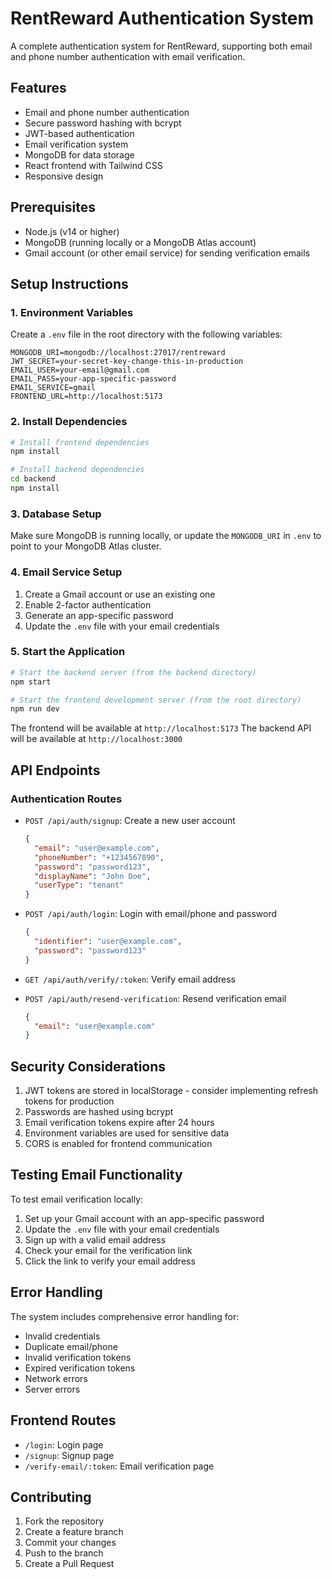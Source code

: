 # RentReward Authentication System

A complete authentication system for RentReward, supporting both email and phone number authentication with email verification.

## Features

- Email and phone number authentication
- Secure password hashing with bcrypt
- JWT-based authentication
- Email verification system
- MongoDB for data storage
- React frontend with Tailwind CSS
- Responsive design

## Prerequisites

- Node.js (v14 or higher)
- MongoDB (running locally or a MongoDB Atlas account)
- Gmail account (or other email service) for sending verification emails

## Setup Instructions

### 1. Environment Variables

Create a `.env` file in the root directory with the following variables:

```env
MONGODB_URI=mongodb://localhost:27017/rentreward
JWT_SECRET=your-secret-key-change-this-in-production
EMAIL_USER=your-email@gmail.com
EMAIL_PASS=your-app-specific-password
EMAIL_SERVICE=gmail
FRONTEND_URL=http://localhost:5173
```

### 2. Install Dependencies

```bash
# Install frontend dependencies
npm install

# Install backend dependencies
cd backend
npm install
```

### 3. Database Setup

Make sure MongoDB is running locally, or update the `MONGODB_URI` in `.env` to point to your MongoDB Atlas cluster.

### 4. Email Service Setup

1. Create a Gmail account or use an existing one
2. Enable 2-factor authentication
3. Generate an app-specific password
4. Update the `.env` file with your email credentials

### 5. Start the Application

```bash
# Start the backend server (from the backend directory)
npm start

# Start the frontend development server (from the root directory)
npm run dev
```

The frontend will be available at `http://localhost:5173`
The backend API will be available at `http://localhost:3000`

## API Endpoints

### Authentication Routes

- `POST /api/auth/signup`: Create a new user account
  ```json
  {
    "email": "user@example.com",
    "phoneNumber": "+1234567890",
    "password": "password123",
    "displayName": "John Doe",
    "userType": "tenant"
  }
  ```

- `POST /api/auth/login`: Login with email/phone and password
  ```json
  {
    "identifier": "user@example.com",
    "password": "password123"
  }
  ```

- `GET /api/auth/verify/:token`: Verify email address
- `POST /api/auth/resend-verification`: Resend verification email
  ```json
  {
    "email": "user@example.com"
  }
  ```

## Security Considerations

1. JWT tokens are stored in localStorage - consider implementing refresh tokens for production
2. Passwords are hashed using bcrypt
3. Email verification tokens expire after 24 hours
4. Environment variables are used for sensitive data
5. CORS is enabled for frontend communication

## Testing Email Functionality

To test email verification locally:

1. Set up your Gmail account with an app-specific password
2. Update the `.env` file with your email credentials
3. Sign up with a valid email address
4. Check your email for the verification link
5. Click the link to verify your email address

## Error Handling

The system includes comprehensive error handling for:
- Invalid credentials
- Duplicate email/phone
- Invalid verification tokens
- Expired verification tokens
- Network errors
- Server errors

## Frontend Routes

- `/login`: Login page
- `/signup`: Signup page
- `/verify-email/:token`: Email verification page

## Contributing

1. Fork the repository
2. Create a feature branch
3. Commit your changes
4. Push to the branch
5. Create a Pull Request